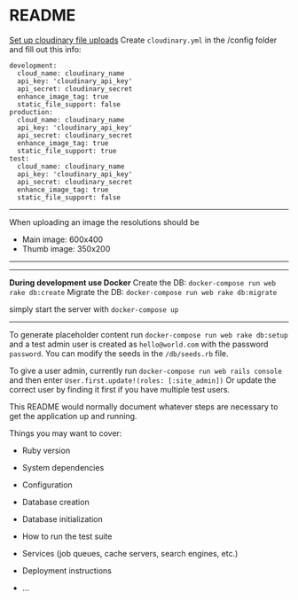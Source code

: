 # README

[Set up cloudinary file uploads](https://cloudinary.com/documentation/rails_integration)
Create `cloudinary.yml` in the /config folder and fill out this info:

```
development:
  cloud_name: cloudinary_name
  api_key: 'cloudinary_api_key'
  api_secret: cloudinary_secret
  enhance_image_tag: true
  static_file_support: false
production:
  cloud_name: cloudinary_name
  api_key: 'cloudinary_api_key'
  api_secret: cloudinary_secret
  enhance_image_tag: true
  static_file_support: true
test:
  cloud_name: cloudinary_name
  api_key: 'cloudinary_api_key'
  api_secret: cloudinary_secret
  enhance_image_tag: true
  static_file_support: false
```

---

When uploading an image the resolutions should be

- Main image: 600x400
- Thumb image: 350x200

---

---

**During development use Docker**
Create the DB: `docker-compose run web rake db:create`
Migrate the DB: `docker-compose run web rake db:migrate`

simply start the server with `docker-compose up`

---

To generate placeholder content run `docker-compose run web rake db:setup` and a test admin user is created as `hello@world.com` with the password `password`.
You can modify the seeds in the `/db/seeds.rb` file.

To give a user admin, currently run `docker-compose run web rails console` and then enter `User.first.update!(roles: [:site_admin])`
Or update the correct user by finding it first if you have multiple test users.

This README would normally document whatever steps are necessary to get the
application up and running.

Things you may want to cover:

- Ruby version

- System dependencies

- Configuration

- Database creation

- Database initialization

- How to run the test suite

- Services (job queues, cache servers, search engines, etc.)

- Deployment instructions

- ...
